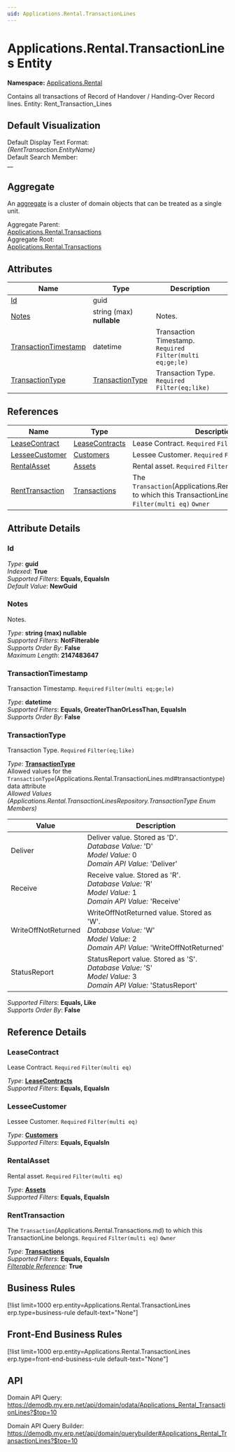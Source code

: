 ```yaml
---
uid: Applications.Rental.TransactionLines
---
```

# Applications.Rental.TransactionLines Entity

**Namespace:** [Applications.Rental](Applications.Rental.md)  

Contains all transactions of Record of Handover / Handing-Over Record lines. Entity: Rent_Transaction_Lines

## Default Visualization
Default Display Text Format:  
_{RentTransaction.EntityName}_  
Default Search Member:  
__  

## Aggregate
An [aggregate](https://docs.erp.net/tech/advanced/concepts/aggregates.html) is a cluster of domain objects that can be treated as a single unit.  

Aggregate Parent:  
[Applications.Rental.Transactions](Applications.Rental.Transactions.md)  
Aggregate Root:  
[Applications.Rental.Transactions](Applications.Rental.Transactions.md)  

## Attributes

| Name | Type | Description |
| ---- | ---- | --- |
| [Id](Applications.Rental.TransactionLines.md#id) | guid |  
| [Notes](Applications.Rental.TransactionLines.md#notes) | string (max) __nullable__ | Notes. 
| [TransactionTimestamp](Applications.Rental.TransactionLines.md#transactiontimestamp) | datetime | Transaction Timestamp. `Required` `Filter(multi eq;ge;le)` 
| [TransactionType](Applications.Rental.TransactionLines.md#transactiontype) | [TransactionType](Applications.Rental.TransactionLines.md#transactiontype) | Transaction Type. `Required` `Filter(eq;like)` 

## References

| Name | Type | Description |
| ---- | ---- | --- |
| [LeaseContract](Applications.Rental.TransactionLines.md#leasecontract) | [LeaseContracts](Applications.Rental.LeaseContracts.md) | Lease Contract. `Required` `Filter(multi eq)` |
| [LesseeCustomer](Applications.Rental.TransactionLines.md#lesseecustomer) | [Customers](Crm.Customers.md) | Lessee Customer. `Required` `Filter(multi eq)` |
| [RentalAsset](Applications.Rental.TransactionLines.md#rentalasset) | [Assets](Applications.Rental.Assets.md) | Rental asset. `Required` `Filter(multi eq)` |
| [RentTransaction](Applications.Rental.TransactionLines.md#renttransaction) | [Transactions](Applications.Rental.Transactions.md) | The `Transaction`(Applications.Rental.Transactions.md) to which this TransactionLine belongs. `Required` `Filter(multi eq)` `Owner` |


## Attribute Details

### Id

_Type_: **guid**  
_Indexed_: **True**  
_Supported Filters_: **Equals, EqualsIn**  
_Default Value_: **NewGuid**  

### Notes

Notes.

_Type_: **string (max) __nullable__**  
_Supported Filters_: **NotFilterable**  
_Supports Order By_: **False**  
_Maximum Length_: **2147483647**  

### TransactionTimestamp

Transaction Timestamp. `Required` `Filter(multi eq;ge;le)`

_Type_: **datetime**  
_Supported Filters_: **Equals, GreaterThanOrLessThan, EqualsIn**  
_Supports Order By_: **False**  

### TransactionType

Transaction Type. `Required` `Filter(eq;like)`

_Type_: **[TransactionType](Applications.Rental.TransactionLines.md#transactiontype)**  
Allowed values for the `TransactionType`(Applications.Rental.TransactionLines.md#transactiontype) data attribute  
_Allowed Values (Applications.Rental.TransactionLinesRepository.TransactionType Enum Members)_  

| Value | Description |
| ---- | --- |
| Deliver | Deliver value. Stored as 'D'. <br /> _Database Value:_ 'D' <br /> _Model Value:_ 0 <br /> _Domain API Value:_ 'Deliver' |
| Receive | Receive value. Stored as 'R'. <br /> _Database Value:_ 'R' <br /> _Model Value:_ 1 <br /> _Domain API Value:_ 'Receive' |
| WriteOffNotReturned | WriteOffNotReturned value. Stored as 'W'. <br /> _Database Value:_ 'W' <br /> _Model Value:_ 2 <br /> _Domain API Value:_ 'WriteOffNotReturned' |
| StatusReport | StatusReport value. Stored as 'S'. <br /> _Database Value:_ 'S' <br /> _Model Value:_ 3 <br /> _Domain API Value:_ 'StatusReport' |

_Supported Filters_: **Equals, Like**  
_Supports Order By_: **False**  


## Reference Details

### LeaseContract

Lease Contract. `Required` `Filter(multi eq)`

_Type_: **[LeaseContracts](Applications.Rental.LeaseContracts.md)**  
_Supported Filters_: **Equals, EqualsIn**  

### LesseeCustomer

Lessee Customer. `Required` `Filter(multi eq)`

_Type_: **[Customers](Crm.Customers.md)**  
_Supported Filters_: **Equals, EqualsIn**  

### RentalAsset

Rental asset. `Required` `Filter(multi eq)`

_Type_: **[Assets](Applications.Rental.Assets.md)**  
_Supported Filters_: **Equals, EqualsIn**  

### RentTransaction

The `Transaction`(Applications.Rental.Transactions.md) to which this TransactionLine belongs. `Required` `Filter(multi eq)` `Owner`

_Type_: **[Transactions](Applications.Rental.Transactions.md)**  
_Supported Filters_: **Equals, EqualsIn**  
_[Filterable Reference](https://docs.erp.net/dev/domain-api/filterable-references.html)_: **True**  



## Business Rules

[!list limit=1000 erp.entity=Applications.Rental.TransactionLines erp.type=business-rule default-text="None"]

## Front-End Business Rules

[!list limit=1000 erp.entity=Applications.Rental.TransactionLines erp.type=front-end-business-rule default-text="None"]

## API

Domain API Query:
<https://demodb.my.erp.net/api/domain/odata/Applications_Rental_TransactionLines?$top=10>

Domain API Query Builder:
<https://demodb.my.erp.net/api/domain/querybuilder#Applications_Rental_TransactionLines?$top=10>

